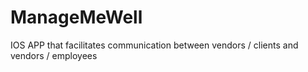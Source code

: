 # ManageMeWell
IOS APP that facilitates communication between vendors / clients and vendors / employees
